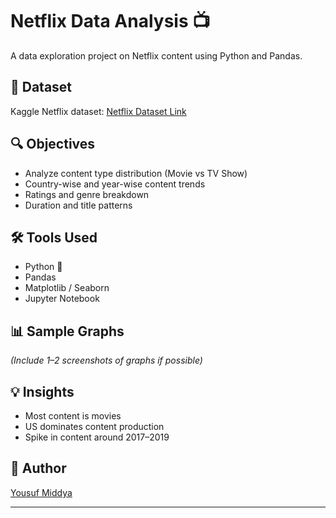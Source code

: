 # Netflix Data Analysis 📺

A data exploration project on Netflix content using Python and Pandas.

## 📁 Dataset
Kaggle Netflix dataset: [Netflix Dataset Link](https://www.kaggle.com/datasets/shivamb/netflix-shows)

## 🔍 Objectives
- Analyze content type distribution (Movie vs TV Show)
- Country-wise and year-wise content trends
- Ratings and genre breakdown
- Duration and title patterns

## 🛠️ Tools Used
- Python 🐍
- Pandas
- Matplotlib / Seaborn
- Jupyter Notebook

## 📊 Sample Graphs
*(Include 1–2 screenshots of graphs if possible)*

## 💡 Insights
- Most content is movies
- US dominates content production
- Spike in content around 2017–2019

## 🧠 Author
[Yousuf Middya](https://www.linkedin.com/in/yousufmidya)

---

